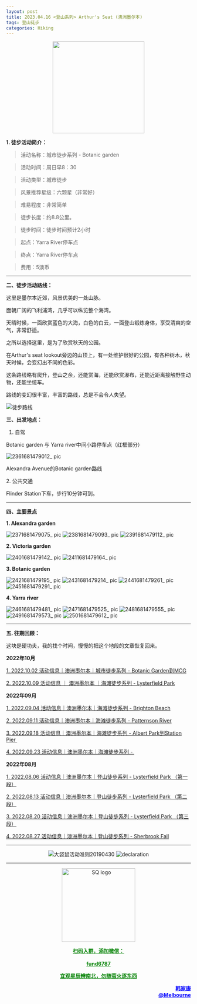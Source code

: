 ```yaml
---
layout: post
title: 2023.04.16 <登山系列> Arthur's Seat (澳洲墨尔本)
tags: 登山徒步
categories: Hiking
---
```

<p align="center">
  <img width="250" src="https://user-images.githubusercontent.com/90954432/197183769-043b3cce-ffc5-439d-b355-fc227af37705.jpeg">
</p>

**1. 徒步活动简介：**

> 活动名称：城市徒步系列 - Botanic garden

> 活动时间：周日早8：30

> 活动类型：城市徒步

> 风景推荐星级：六颗星（非常好）

> 难易程度：非常简单

> 徒步长度：约8.8公里。

> 徒步时间：徒步时间预计2小时

> 起点：Yarra River停车点

> 终点：Yarra River停车点

> 费用：5澳币

---

**二、徒步活动路线：**

这里是墨尔本近郊，风景优美的一处山脉。

面朝广阔的飞利浦湾，几乎可以纵览整个海湾。

天晴时候，一面欣赏蓝色的大海，白色的白云，一面登山锻炼身体，享受清爽的空气，非常舒适。

之所以选择这里，是为了欣赏秋天的公园。

在Arthur's seat lookout旁边的山顶上，有一处维护很好的公园，有各种树木，秋天时候，会变幻出不同的色彩。

这条路线略有爬升，登山之余，还能赏海，还能欣赏瀑布，还能近距离接触野生动物，还能坐缆车。

路线的变幻很丰富，丰富的路线，总是不会令人失望。

![徒步路线](https://user-images.githubusercontent.com/90954432/232060241-904197eb-e430-4b7f-9c38-4bba4d156f47.jpg)


**三、出发地点：**

1. 自驾

Botanic garden 与 Yarra river中间小路停车点（红框部分）

![2361681479012_ pic](https://user-images.githubusercontent.com/90954432/232060511-80834207-2b0a-4927-bc8a-0879e18d7bc4.jpg)

Alexandra Avenue的Botanic garden路线

2. 公共交通

Flinder Station下车，步行10分钟可到。

---

**四、主要景点**

**1. Alexandra garden**

![2371681479075_ pic](https://user-images.githubusercontent.com/90954432/232061127-34e3e764-dcf4-43cd-9df7-c6c5853d3ccd.jpg)
![2381681479093_ pic](https://user-images.githubusercontent.com/90954432/232061154-0ddc6569-5637-471a-9912-2c7c2f357e12.jpg)
![2391681479112_ pic](https://user-images.githubusercontent.com/90954432/232061172-192879a1-8ace-4a73-a5a6-b199f57f8abd.jpg)

**2. Victoria garden**

![2401681479142_ pic](https://user-images.githubusercontent.com/90954432/232061193-db5283c6-5d5f-46e0-b454-feb773b268da.jpg)
![2411681479164_ pic](https://user-images.githubusercontent.com/90954432/232061224-8db31114-f289-475f-a078-eadbee235337.jpg)

**3. Botanic garden**
 
![2421681479195_ pic](https://user-images.githubusercontent.com/90954432/232061259-100d7826-a27d-48db-8c29-aba4fb5a79cd.jpg)
![2431681479214_ pic](https://user-images.githubusercontent.com/90954432/232061269-14f7ab55-07e3-4270-8bc8-9f5a178eb51c.jpg)
![2441681479261_ pic](https://user-images.githubusercontent.com/90954432/232061306-af2bd3c8-70d1-42d5-9455-b1e95268e681.jpg)
![2451681479291_ pic](https://user-images.githubusercontent.com/90954432/232061326-857921ee-d87b-47f2-931c-1a7f2d91a64e.jpg)

**4. Yarra river**

![2461681479481_ pic](https://user-images.githubusercontent.com/90954432/232061343-d4d566b0-5c3d-444d-8b08-aef529273050.jpg)
![2471681479525_ pic](https://user-images.githubusercontent.com/90954432/232061372-551c612c-1ef9-4641-ab96-02b894307b86.jpg)
![2481681479555_ pic](https://user-images.githubusercontent.com/90954432/232061388-fabf5812-96a9-4859-bbac-e3d090d4b59b.jpg)
![2491681479573_ pic](https://user-images.githubusercontent.com/90954432/232061409-4a5f121e-5b0e-4d7a-b2d3-49b4248e805b.jpg)
![2501681479612_ pic](https://user-images.githubusercontent.com/90954432/232061431-fe853515-eee2-4f93-a86d-265efbcedb16.jpg)

---

**五. 往期回顾：**

这块是硬功夫，我的找个时间，慢慢的把这个地段的文章恢复回来。

**2022年10月**

[1. 2022.10.02 活动信息｜澳洲墨尔本｜城市徒步系列 - Botanic Garden到MCG](http://mp.weixin.qq.com/s?__biz=MzUxOTkxNjMwOA==&mid=2247484978&idx=1&sn=ed5136a1de4c66e2b13caea309ebb671&chksm=f9f31849ce84915fcc661481be2e4f021e4929eea9809e1e76e5d5bcb7be9de2da93369bdbbc&scene=21#wechat_redirect) 

[2. 2022.10.09 活动信息 ｜ 澳洲墨尔本 ｜海滩徒步系列 - Lysterfield Park](http://mp.weixin.qq.com/s?__biz=MzUxOTkxNjMwOA==&mid=2247485002&idx=1&sn=bbd47773ef48aaa6c63583dbb5efd88c&chksm=f9f31831ce849127d1a1f4dae22a577972e7fadcefa2182df92c0480116aa26773c8241231fe&scene=21#wechat_redirect) 

**2022年09月**

 [1. 2022.09.04 活动信息｜澳洲墨尔本｜海滩徒步系列 - Brighton Beach](http://mp.weixin.qq.com/s?__biz=MzUxOTkxNjMwOA==&mid=2247484887&idx=1&sn=0ac1c26615f42f2a8bfa5de6650e3f2d&chksm=f9f31bacce8492ba566188217e312eb29b93f333f2b650b313fba42171b23d0ea55c531fa0f0&scene=21#wechat_redirect) 

 [2. 2022.09.11 活动信息｜澳洲墨尔本｜海滩徒步系列 - Patternson River](http://mp.weixin.qq.com/s?__biz=MzUxOTkxNjMwOA==&mid=2247484911&idx=1&sn=78d7a051c7150c107acc5724620e7d0c&chksm=f9f31b94ce84928293f3fce04622c391b0e2123edd17e96a6a3121da2f8dc8bcfede5f58c282&scene=21#wechat_redirect) 

 [3. 2022.09.18 活动信息｜澳洲墨尔本｜海滩徒步系列 - Albert Park到Station Pier ](http://mp.weixin.qq.com/s?__biz=MzUxOTkxNjMwOA==&mid=2247484932&idx=1&sn=ca58606ae0c386a7b02e8d8dd2d00980&chksm=f9f3187fce84916931f9254bd5887992e0399a27b5e3ec575fc4faeaa387e3255c17dde78012&scene=21#wechat_redirect) 

[4. 2022.09.23 活动信息｜澳洲墨尔本｜海滩徒步系列 - ](http://mp.weixin.qq.com/s?__biz=MzUxOTkxNjMwOA==&mid=2247484955&idx=1&sn=8332e3ba1528657ddd38b4ef9629e32d&chksm=f9f31860ce8491765247027b6ff8deaae1e239dfcfc877ae91a7602053489afdca6f304932aa&scene=21#wechat_redirect) 

**2022年08月**

 [1. 2022.08.06 活动信息｜澳洲墨尔本｜登山徒步系列 - Lysterfield Park （第一段）](http://mp.weixin.qq.com/s?__biz=MzUxOTkxNjMwOA==&mid=2247484786&idx=1&sn=f9dfc1ab1e56f1a4957eafd48a376445&chksm=f9f31b09ce84921ff5ee7ff9603eaa6bb8cb9b99d3fe26efc7213087d378c6ac04d5eae16c95&scene=21#wechat_redirect) 

 [2. 2022.08.13 活动信息｜澳洲墨尔本｜登山徒步系列 - Lysterfield Park （第二段）](http://mp.weixin.qq.com/s?__biz=MzUxOTkxNjMwOA==&mid=2247484789&idx=1&sn=571d9139128d3f20b9173a9f7463bb1a&chksm=f9f31b0ece84921855520d95cbbd5bc3029aac54ba8b4d63b140d29a7de09b81895a1e97880a&scene=21#wechat_redirect) 

 [3. 2022.08.20 活动信息｜澳洲墨尔本｜登山徒步系列 - Lysterfield Park （第三段）](http://mp.weixin.qq.com/s?__biz=MzUxOTkxNjMwOA==&mid=2247484826&idx=1&sn=7425850bff3e7334520e921389ef671c&chksm=f9f31be1ce8492f76d9b95fbcf946856da969682802d87aa0d0a72c3f76c28e4d9d18d5c2e9d&scene=21#wechat_redirect) 

 [4. 2022.08.27 活动信息｜澳洲墨尔本｜登山徒步系列 - Sherbrook Fall](http://mp.weixin.qq.com/s?__biz=MzUxOTkxNjMwOA==&mid=2247484859&idx=1&sn=70e596e4b91c9efe09e97136aa120efe&chksm=f9f31bc0ce8492d66b9c238f4bd299a2e41f9aadfcbd155b01b77f521229ef12aaf755f46504&scene=21#wechat_redirect) 

---

<p align="center">
  <img alt="大袋鼠活动准则20190430" src="https://user-images.githubusercontent.com/90954432/197184791-50268d4a-839c-42a5-b42f-957043f80b9d.png">
  <img src="https://user-images.githubusercontent.com/90954432/197324665-50cd9f62-c0ab-43f9-9af6-cb9b86d9ff70.png" alt="declaration">
</p>

---

<p align="center">
  <img width="200" src="https://user-images.githubusercontent.com/90954432/197332354-e65465c3-5a13-4bf3-b311-cd253cb89349.jpeg" alt="SQ logo">
</p>

<p align="center">
  <strong><a href="#" style="color:green">扫码入群，添加微信：</a></strong>
  <br>
  <br>
  <strong><a href="#" style="color:green">fund6787</a></strong>
</p>

<p align="center">
  <strong><a href="#" style="color:green">宜观星辰辨南北，勿随萤火逐东西</a></strong>
</p>

<p align="right" style="color:blue">
  <strong><a href="#" style="color:blue">韩家康</a></strong>
  <br>
  <strong><a href="#" style="color:blue">@Melbourne</a></strong>
  <br>
</p>
